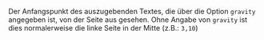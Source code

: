 Der Anfangspunkt des auszugebenden Textes, die über die Option `gravity` angegeben ist, von der Seite aus gesehen. Ohne Angabe von `gravity` ist dies normalerweise die linke Seite in der Mitte (z.B.: `3,10`)